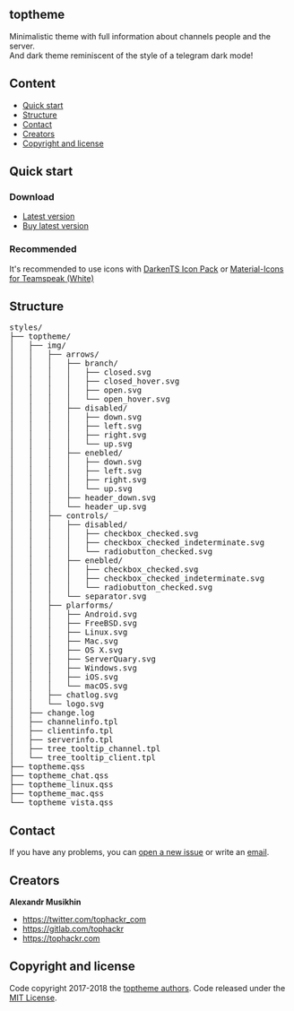 ## toptheme
Minimalistic theme with full information about channels people and the server.  
And dark theme reminiscent of the style of a telegram dark mode!

## Content
- [Quick start](#quick-start)
- [Structure](#structure)
- [Contact](#contact)
- [Creators](#creators)
- [Copyright and license](#copyright-and-license)

## Quick start
### Download
- [Latest version](https://gitlab.com/tophackr/toptheme/uploads/d895aaf244313f753837fd4fee022aa5/toptheme_v1.2.3.ts3_style)
- [Buy latest version](https://gum.co/NQKEJ)

### Recommended
It's recommended to use icons with [DarkenTS Icon Pack](https://www.myteamspeak.com/addons/0b57d54d-b46c-433d-8f7e-2eea28470007) or [Material-Icons for Teamspeak (White)](https://www.myteamspeak.com/addons/4f8b0ebf-eb4a-4c37-9c4f-366813ffcf79)

## Structure
<pre>
styles/
├── toptheme/
│   ├── img/
│   │   ├── arrows/
│   │   │   ├── branch/
│   │   │   │   ├── closed.svg
│   │   │   │   ├── closed_hover.svg
│   │   │   │   ├── open.svg
│   │   │   │   └── open_hover.svg
│   │   │   ├── disabled/
│   │   │   │   ├── down.svg
│   │   │   │   ├── left.svg
│   │   │   │   ├── right.svg
│   │   │   │   └── up.svg
│   │   │   ├── enebled/
│   │   │   │   ├── down.svg
│   │   │   │   ├── left.svg
│   │   │   │   ├── right.svg
│   │   │   │   └── up.svg
│   │   │   ├── header_down.svg
│   │   │   └── header_up.svg
│   │   ├── controls/
│   │   │   ├── disabled/
│   │   │   │   ├── checkbox_checked.svg
│   │   │   │   ├── checkbox_checked_indeterminate.svg
│   │   │   │   └── radiobutton_checked.svg
│   │   │   ├── enebled/
│   │   │   │   ├── checkbox_checked.svg
│   │   │   │   ├── checkbox_checked_indeterminate.svg
│   │   │   │   └── radiobutton_checked.svg
│   │   │   └── separator.svg
│   │   ├── plarforms/
│   │   │   ├── Android.svg
│   │   │   ├── FreeBSD.svg
│   │   │   ├── Linux.svg
│   │   │   ├── Mac.svg
│   │   │   ├── OS X.svg
│   │   │   ├── ServerQuary.svg
│   │   │   ├── Windows.svg
│   │   │   ├── iOS.svg
│   │   │   └── macOS.svg
│   │   ├── chatlog.svg
│   │   └── logo.svg
│   ├── change.log
│   ├── channelinfo.tpl
│   ├── clientinfo.tpl
│   ├── serverinfo.tpl
│   ├── tree_tooltip_channel.tpl
│   └── tree_tooltip_client.tpl
├── toptheme.qss
├── toptheme_chat.qss
├── toptheme_linux.qss
├── toptheme_mac.qss
└── toptheme_vista.qss
</pre>

## Contact
If you have any problems, you can [open a new issue](https://gitlab.com/tophackr/toptheme/issues/new) or write an [email](mailto:tophackr@icloud.com).

## Creators
**Alexandr Musikhin**
- <https://twitter.com/tophackr_com>
- <https://gitlab.com/tophackr>
- <https://tophackr.com>

## Copyright and license
Code copyright 2017-2018 the [toptheme authors](https://gitlab.com/tophackr/toptheme/graphs/master). Code released under the [MIT License](https://gitlab.com/tophackr/toptheme/blob/master/LICENSE).